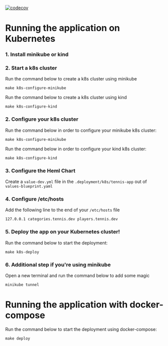 [![codecov](https://codecov.io/gh/Neniel/gotennis/graph/badge.svg?token=DOLX5B94B0)](https://codecov.io/gh/Neniel/gotennis)

# Running the application on Kubernetes
### 1. Install minikube or kind
### 2. Start a k8s cluster
Run the command below to create a k8s cluster using minikube
```
make k8s-configure-minikube
```

Run the command below to create a k8s cluster using kind
```
make k8s-configure-kind
```

### 2. Configure your k8s cluster
Run the command below in order to configure your minikube k8s cluster:
```
make k8s-configure-minikube
```

Run the command below in order to configure your kind k8s cluster:
```
make k8s-configure-kind
```

### 3. Configure the Heml Chart
Create a `value-dev.yml` file in the `.deployment/k8s/tennis-app` out of `values-blueprint.yaml`


### 4. Configure /etc/hosts

Add the following line to the end of your `/etc/hosts` file
```
127.0.0.1 categories.tennis.dev players.tennis.dev
```

### 5. Deploy the app on your Kubernetes cluster!
Run the command below to start the deployment:
```
make k8s-deploy
```

### 6. Additional step if you're using minikube
Open a new terminal and run the command below to add some magic
```
minikube tunnel
```

# Running the application with docker-compose

Run the command below to start the deployment using docker-compose:

```
make deploy
```
